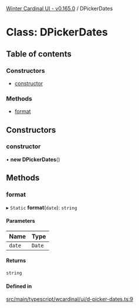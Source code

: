 [Winter Cardinal UI - v0.165.0](../index.md) / DPickerDates

# Class: DPickerDates

## Table of contents

### Constructors

- [constructor](DPickerDates.md#constructor)

### Methods

- [format](DPickerDates.md#format)

## Constructors

### constructor

• **new DPickerDates**()

## Methods

### format

▸ `Static` **format**(`date`): `string`

#### Parameters

| Name | Type |
| :------ | :------ |
| `date` | `Date` |

#### Returns

`string`

#### Defined in

[src/main/typescript/wcardinal/ui/d-picker-dates.ts:9](https://github.com/winter-cardinal/winter-cardinal-ui/blob/v0.165.0/src/main/typescript/wcardinal/ui/d-picker-dates.ts#L9)
